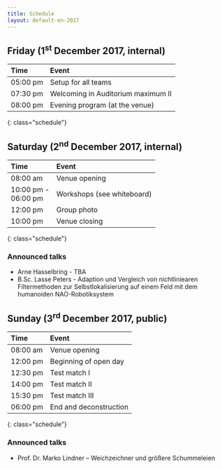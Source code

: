 ```yaml
---
title: Schedule
layout: default-en-2017
---
```


## Friday (1<sup>st</sup> December 2017, internal)

| Time  |  Event |
|:------|:-------|
| 05:00 pm  |  Setup for all teams |
| 07:30 pm  |  Welcoming in Auditorium maximum II |
| 08:00 pm  |  Evening program (at the venue) |
{: class="schedule"}

## Saturday (2<sup>nd</sup> December 2017, internal)

| Time  |  Event |
|:------|:-------|
| 08:00 am  |  Venue opening |
| 10:00 pm -<br>06:00 pm  |  Workshops (see whiteboard) |
| 12:00 pm  |  Group photo |
| 10:00 pm  |  Venue closing |
{: class="schedule"}

### Announced talks

* Arne Hasselbring - TBA       
* B.Sc. Lasse Peters - Adaption und Vergleich von nichtliniearen Filtermethoden zur Selbstlokalisierung auf einem Feld mit dem humanoiden NAO-Robotiksystem

## Sunday (3<sup>rd</sup> December 2017, public)

| Time  |  Event |
|:------|:-------|
| 08:00 am |  Venue opening |
| 12:00 pm |  Beginning of open day |
| 12:30 pm |  Test match I |
| 14:00 pm |  Test match II |
| 15:30 pm |  Test match III |
| 06:00 pm |  End and deconstruction |
{: class="schedule"}

### Announced talks

* Prof. Dr. Marko Lindner – Weichzeichner und größere Schummeleien
